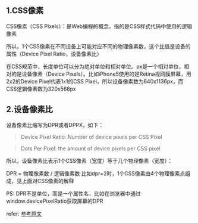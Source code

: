 ## 1.CSS像素
CSS像素（CSS Pixels）：是Web编程的概念，指的是CSS样式代码中使用的逻辑像素

所以，1个CSS像素在不同设备上可能对应不同的物理像素数，这个比值是设备的属性（Device Pixel Ratio，设备像素比）

在CSS规范中，长度单位可以分为绝对单位和相对单位。px是一个相对单位，相对的是设备像素（Device Pixels）。比如iPhone5使用的是Retina视网膜屏幕，用2x2的Device Pixel代表1x1的CSS Pixel，所以设备像素数为640x1136px，而CSS逻辑像素数为320x568px

## 2.设备像素比
设备像素比缩写为DPR或者DPPX，如下：
>Device Pixel Ratio: Number of device pixels per CSS Pixel

>Dots Per Pixel: the amount of device pixels per CSS pixel

所以，设备像素比表示1个CSS像素（宽度）等于几个物理像素（宽度）：

DPR = 物理像素数 / 逻辑像素数
比如dpr=2时，1个CSS像素由4个物理像素点组成，见上面对CSS像素的解释

PS: DPR不是单位，而是一个属性名，比如在浏览器中通过window.devicePixelRatio获取屏幕的DPR

refer: [参考原文](http://www.ayqy.net/blog/%E5%AE%8C%E5%85%A8%E7%90%86%E8%A7%A3px-dpr-dpi-dip/)
